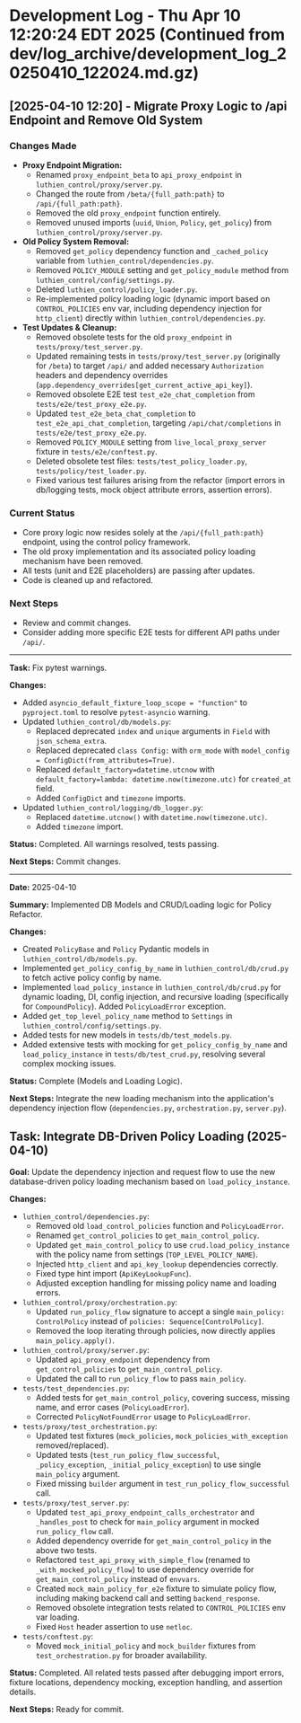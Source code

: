 # Development Log - Thu Apr 10 12:20:24 EDT 2025 (Continued from dev/log_archive/development_log_20250410_122024.md.gz)

## [2025-04-10 12:20] - Migrate Proxy Logic to /api Endpoint and Remove Old System

### Changes Made

- **Proxy Endpoint Migration:**
  - Renamed `proxy_endpoint_beta` to `api_proxy_endpoint` in `luthien_control/proxy/server.py`.
  - Changed the route from `/beta/{full_path:path}` to `/api/{full_path:path}`.
  - Removed the old `proxy_endpoint` function entirely.
  - Removed unused imports (`uuid`, `Union`, `Policy`, `get_policy`) from `luthien_control/proxy/server.py`.
- **Old Policy System Removal:**
  - Removed `get_policy` dependency function and `_cached_policy` variable from `luthien_control/dependencies.py`.
  - Removed `POLICY_MODULE` setting and `get_policy_module` method from `luthien_control/config/settings.py`.
  - Deleted `luthien_control/policy_loader.py`.
  - Re-implemented policy loading logic (dynamic import based on `CONTROL_POLICIES` env var, including dependency injection for `http_client`) directly within `luthien_control/dependencies.py`.
- **Test Updates & Cleanup:**
  - Removed obsolete tests for the old `proxy_endpoint` in `tests/proxy/test_server.py`.
  - Updated remaining tests in `tests/proxy/test_server.py` (originally for `/beta`) to target `/api/` and added necessary `Authorization` headers and dependency overrides (`app.dependency_overrides[get_current_active_api_key]`).
  - Removed obsolete E2E test `test_e2e_chat_completion` from `tests/e2e/test_proxy_e2e.py`.
  - Updated `test_e2e_beta_chat_completion` to `test_e2e_api_chat_completion`, targeting `/api/chat/completions` in `tests/e2e/test_proxy_e2e.py`.
  - Removed `POLICY_MODULE` setting from `live_local_proxy_server` fixture in `tests/e2e/conftest.py`.
  - Deleted obsolete test files: `tests/test_policy_loader.py`, `tests/policy/test_loader.py`.
  - Fixed various test failures arising from the refactor (import errors in db/logging tests, mock object attribute errors, assertion errors).

### Current Status

- Core proxy logic now resides solely at the `/api/{full_path:path}` endpoint, using the control policy framework.
- The old proxy implementation and its associated policy loading mechanism have been removed.
- All tests (unit and E2E placeholders) are passing after updates.
- Code is cleaned up and refactored.

### Next Steps

- Review and commit changes.
- Consider adding more specific E2E tests for different API paths under `/api/`.

---
**Task:** Fix pytest warnings.

**Changes:**

- Added `asyncio_default_fixture_loop_scope = "function"` to `pyproject.toml` to resolve `pytest-asyncio` warning.
- Updated `luthien_control/db/models.py`:
  - Replaced deprecated `index` and `unique` arguments in `Field` with `json_schema_extra`.
  - Replaced deprecated `class Config:` with `orm_mode` with `model_config = ConfigDict(from_attributes=True)`.
  - Replaced `default_factory=datetime.utcnow` with `default_factory=lambda: datetime.now(timezone.utc)` for `created_at` field.
  - Added `ConfigDict` and `timezone` imports.
- Updated `luthien_control/logging/db_logger.py`:
  - Replaced `datetime.utcnow()` with `datetime.now(timezone.utc)`.
  - Added `timezone` import.

**Status:** Completed. All warnings resolved, tests passing.

**Next Steps:** Commit changes.

---

**Date:** 2025-04-10

**Summary:** Implemented DB Models and CRUD/Loading logic for Policy Refactor.

**Changes:**
- Created `PolicyBase` and `Policy` Pydantic models in `luthien_control/db/models.py`.
- Implemented `get_policy_config_by_name` in `luthien_control/db/crud.py` to fetch active policy config by name.
- Implemented `load_policy_instance` in `luthien_control/db/crud.py` for dynamic loading, DI, config injection, and recursive loading (specifically for `CompoundPolicy`). Added `PolicyLoadError` exception.
- Added `get_top_level_policy_name` method to `Settings` in `luthien_control/config/settings.py`.
- Added tests for new models in `tests/db/test_models.py`.
- Added extensive tests with mocking for `get_policy_config_by_name` and `load_policy_instance` in `tests/db/test_crud.py`, resolving several complex mocking issues.

**Status:** Complete (Models and Loading Logic).

**Next Steps:** Integrate the new loading mechanism into the application's dependency injection flow (`dependencies.py`, `orchestration.py`, `server.py`).

## Task: Integrate DB-Driven Policy Loading (2025-04-10)

**Goal:** Update the dependency injection and request flow to use the new database-driven policy loading mechanism based on `load_policy_instance`.

**Changes:**
- `luthien_control/dependencies.py`:
  - Removed old `load_control_policies` function and `PolicyLoadError`.
  - Renamed `get_control_policies` to `get_main_control_policy`.
  - Updated `get_main_control_policy` to use `crud.load_policy_instance` with the policy name from settings (`TOP_LEVEL_POLICY_NAME`).
  - Injected `http_client` and `api_key_lookup` dependencies correctly.
  - Fixed type hint import (`ApiKeyLookupFunc`).
  - Adjusted exception handling for missing policy name and loading errors.
- `luthien_control/proxy/orchestration.py`:
  - Updated `run_policy_flow` signature to accept a single `main_policy: ControlPolicy` instead of `policies: Sequence[ControlPolicy]`.
  - Removed the loop iterating through policies, now directly applies `main_policy.apply()`.
- `luthien_control/proxy/server.py`:
  - Updated `api_proxy_endpoint` dependency from `get_control_policies` to `get_main_control_policy`.
  - Updated the call to `run_policy_flow` to pass `main_policy`.
- `tests/test_dependencies.py`:
  - Added tests for `get_main_control_policy`, covering success, missing name, and error cases (`PolicyLoadError`).
  - Corrected `PolicyNotFoundError` usage to `PolicyLoadError`.
- `tests/proxy/test_orchestration.py`:
  - Updated test fixtures (`mock_policies`, `mock_policies_with_exception` removed/replaced).
  - Updated tests (`test_run_policy_flow_successful`, `_policy_exception`, `_initial_policy_exception`) to use single `main_policy` argument.
  - Fixed missing `builder` argument in `test_run_policy_flow_successful` call.
- `tests/proxy/test_server.py`:
  - Updated `test_api_proxy_endpoint_calls_orchestrator` and `_handles_post` to check for `main_policy` argument in mocked `run_policy_flow` call.
  - Added dependency override for `get_main_control_policy` in the above two tests.
  - Refactored `test_api_proxy_with_simple_flow` (renamed to `_with_mocked_policy_flow`) to use dependency override for `get_main_control_policy` instead of `envvars`.
  - Created `mock_main_policy_for_e2e` fixture to simulate policy flow, including making backend call and setting `backend_response`.
  - Removed obsolete integration tests related to `CONTROL_POLICIES` env var loading.
  - Fixed `Host` header assertion to use `netloc`.
- `tests/conftest.py`:
  - Moved `mock_initial_policy` and `mock_builder` fixtures from `test_orchestration.py` for broader availability.

**Status:** Completed. All related tests passed after debugging import errors, fixture locations, dependency mocking, exception handling, and assertion details.

**Next Steps:** Ready for commit.
